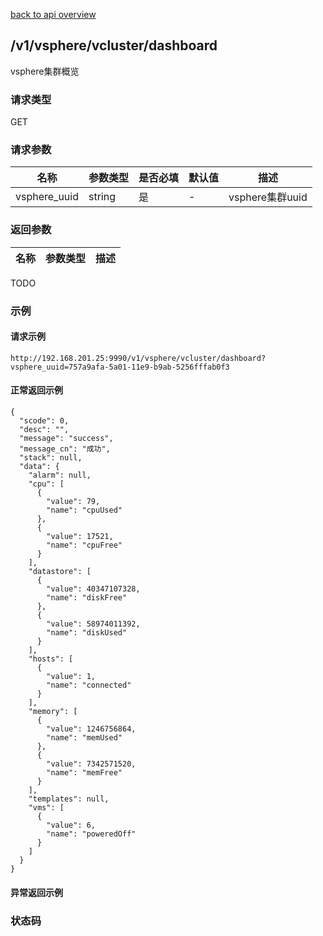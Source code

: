 [back to api overview](../api_overview.md#api)

## /v1/vsphere/vcluster/dashboard
vsphere集群概览
### 请求类型
GET

### 请求参数

 名称 | 参数类型 | 是否必填 | 默认值 | 描述
--- |---|---|--- |---
vsphere_uuid|string|是|-|vsphere集群uuid

### 返回参数

名称|参数类型|描述
---|---|---
TODO

### 示例

#### 请求示例
```
http://192.168.201.25:9990/v1/vsphere/vcluster/dashboard?vsphere_uuid=757a9afa-5a01-11e9-b9ab-5256fffab0f3
```

#### 正常返回示例
```
{
  "scode": 0,
  "desc": "",
  "message": "success",
  "message_cn": "成功",
  "stack": null,
  "data": {
    "alarm": null,
    "cpu": [
      {
        "value": 79,
        "name": "cpuUsed"
      },
      {
        "value": 17521,
        "name": "cpuFree"
      }
    ],
    "datastore": [
      {
        "value": 40347107328,
        "name": "diskFree"
      },
      {
        "value": 58974011392,
        "name": "diskUsed"
      }
    ],
    "hosts": [
      {
        "value": 1,
        "name": "connected"
      }
    ],
    "memory": [
      {
        "value": 1246756864,
        "name": "memUsed"
      },
      {
        "value": 7342571520,
        "name": "memFree"
      }
    ],
    "templates": null,
    "vms": [
      {
        "value": 6,
        "name": "poweredOff"
      }
    ]
  }
}
```

#### 异常返回示例

### 状态码